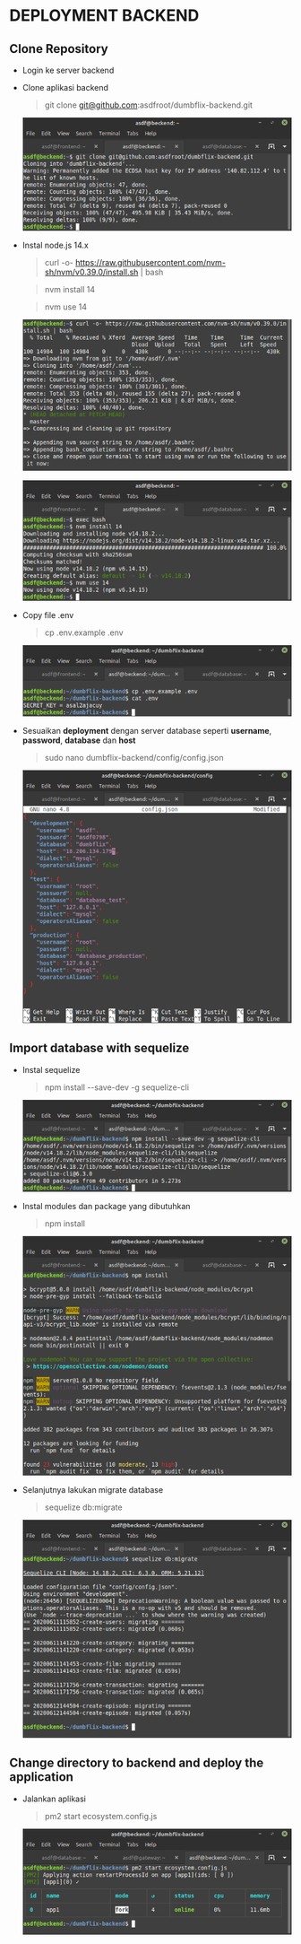 # DEPLOYMENT BACKEND

## Clone Repository

-   Login ke server backend

-   Clone aplikasi backend

    >git clone git@github.com:asdfroot/dumbflix-backend.git

    ![gambar 1](assets/7gitclone.png)

-   Instal node.js 14.x

    >curl -o- https://raw.githubusercontent.com/nvm-sh/nvm/v0.39.0/install.sh | bash

    >nvm install 14

    >nvm use 14

    ![gambar 2](assets/21curlnvm.png)

    ![gambar 3](assets/22nvm14.png)


-   Copy file .env

    >cp .env.example .env

    ![gambar 4](assets/31copyenv.png)

-   Sesuaikan **deployment** dengan server database seperti **username**, **password**, **database** dan **host**

    >sudo nano dumbflix-backend/config/config.json

    ![gambar 5](assets/20.png)

## Import database with sequelize

-   Instal sequelize

    >npm install --save-dev -g sequelize-cli

    ![gambar 6](assets/23squelize.png)

-   Instal modules dan package yang dibutuhkan

    >npm install

    ![gambar 7](assets/24npminstall.png)

-   Selanjutnya lakukan migrate database

    >sequelize db:migrate

    ![gambar 8](assets/26sequelizemigrate.png)

## Change directory to **backend** and deploy the application

-   Jalankan aplikasi

    >pm2 start ecosystem.config.js

    ![gambar 9](assets/27startapp.png)
